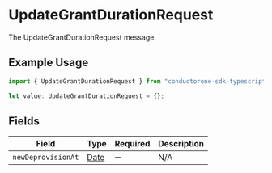 # UpdateGrantDurationRequest

The UpdateGrantDurationRequest message.

## Example Usage

```typescript
import { UpdateGrantDurationRequest } from "conductorone-sdk-typescript/sdk/models/shared";

let value: UpdateGrantDurationRequest = {};
```

## Fields

| Field                                                                                         | Type                                                                                          | Required                                                                                      | Description                                                                                   |
| --------------------------------------------------------------------------------------------- | --------------------------------------------------------------------------------------------- | --------------------------------------------------------------------------------------------- | --------------------------------------------------------------------------------------------- |
| `newDeprovisionAt`                                                                            | [Date](https://developer.mozilla.org/en-US/docs/Web/JavaScript/Reference/Global_Objects/Date) | :heavy_minus_sign:                                                                            | N/A                                                                                           |